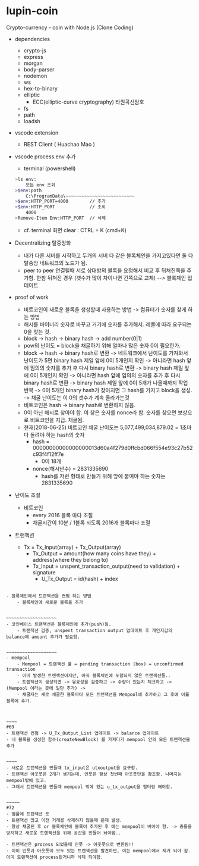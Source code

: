 # lupin-coin
Crypto-currency - coin with Node.js
(Clone Coding)

- dependencies
    - crypto-js
    - express
    - morgan
    - body-parser
    - nodemon
    - ws
    - hex-to-binary
    - elliptic
        -  ECC(elliptic-curve cryptography) 타원곡선암호
    - fs
    - path
    - loadsh

- vscode extension
    - REST Client ( Huachao Mao )

- vscode process.env 추가
    - terminal (powershell)
    ```sh
    >ls env:
        모든 env 조회
    >$env:path
        C:\ProgramData\~~~~~~~~~~~~~~~~~~~~~~~~~~
    >$env:HTTP_PORT=4000        // 추가
    >$env:HTTP_PORT             // 조회
        4000
    >Remove-Item Env:HTTP_PORT  // 삭제
    ```
    - cf. terminal 화면 clear : CTRL + K (cmd+K)
    
- Decentralizing 탈중앙화
    - 내가 다른 서버를 시작하고 두개의 서버 다 같은 블록체인을 가지고있다면 둘 다 탈중앙 네트워크의 노드가 됨.
    - peer to peer 연결될때 서로 상대방의 블록을 요청해서 비교 후 뒤쳐진쪽을 추가함. 한참 뒤쳐진 경우 (갯수가 많이 차이나면 긴쪽으로 교체) --> 블록체인 업데이트

- proof of work
    - 비트코인이 새로운 블록을 생성할때 사용하는 방법 -> 컴퓨터가 숫자를 찾게 하는 방법
    - 해시를 바이너리 숫자로 바꾸고 거기에 숫자를 추가해서. 레벨에 따라 요구되는 0을 찾는 것.
    - block -> hash -> binary hash -> add number(0|1) 
    - pow의 난이도 = block을 채굴하기 위해 얼마나 많은 숫자 0이 필요한가.
    - block -> hash -> binary hash로 변환 
    -> 네트워크에서 난이도를 가져와서 난이도가 5면 binary hash 제일 앞에 0이 5개인지 확인 -> 아니라면 hash 앞에 임의의 숫자를 추가 후 다시 binary hash로 변환 
    -> binary hash 제일 앞에 0이 5개인지 확인 -> 아니라면 hash 앞에 임의의 숫자를 추가 후 다시 binary hash로 변환
    -> binary hash 제일 앞에 0이 5개가 나올때까지 작업 반복 -> 0이 5개인 binary hash가 찾아지면 그 hash를 가지고 block을 생성.
    -> 채굴 난이도는 이 0의 갯수가 계속 올라가는것
    - 비트코인은 hash -> binary hash로 변환하지 않음.
    - 0이 아닌 해시로 찾아야 함. 이 찾은 숫자를 nonce라 함. 숫자를 찾으면 보상으로 비트코인을 지급. 채굴됨.
    - 현재(2018-06-25) 비트코인 채굴 난이도는 5,077,499,034,879.02 = 1초마다 돌려야 하는 hash의 숫자
        - hash = 00000000000000000013d60a4f279d0ffcbd066f554e93c27b52c93f4f12ff7e
            - 0이 18개
        - nonce(해시난수) = 2831335690
            - hash를 저런 형태로 만들기 위해 앞에 붙여야 하는 숫자는 2831335690

- 난이도 조절
    - 비트코인
        - every 2016 블록 마다 조절
        - 채굴시간이 10분 / 1블록 되도록 2016개 블록마다 조절

- 트랜잭션
    - Tx = Tx_Input(array) + Tx_Output(array)
        - Tx_Output = amount(how many coins have they) + address(where they belong to)
        - Tx_Input = unspent_transaction_output(need to validation) + signature
            - U_Tx_Output = id(hash) + index

~~~~~~~~~~~~~~~~~~~~~

- 블록체인에서 트랜잭션을 컨펌 하는 방법
    - 블록체인에 새로운 블록을 추가


~~~~~~~~~~~~~~~~~~~
- 코인베이스 트랜잭션은 블록체인에 추가(push)됨.
    - 트랜잭션 검증, unspent transaction output 업데이트 후 개인지갑의 balance에 amount 추가가 필요함.


~~~~~~~~~~~~~~~~~~~
- mempool
    - Mempool = 트랜잭션 풀 = pending transaction (box) = unconfirmed transaction
    - 이미 발생한 트랜잭션이지만, 아직 블록체인에 포함되지 않은 트랜잭션들..
    - 트랜잭션이 생성되면 -> 유효성을 검증하고 -> 수량이 있는지 체크하고 -> (Mempool 이라는 곳에 일단 추가) -> 
    - 채굴자는 새로 채굴한 블록마다 모든 트랜잭션을 Mempool에 추가하고 그 후에 이를 블록에 추가.



~~~~
#69
- 트랜잭션 컨펌 -> U_Tx_Output_List 업데이트 -> balance 업데이트
- 내 블록을 생성한 함수(createNewBlock) 를 가져다가 mempool 안의 모든 트랜잭션을 추가


~~~~
- 새로운 트랜잭션을 만들때 tx_input은 utxoutput을 요구함.
- 트랜잭션 아웃풋은 2개가 생기는데. 인풋은 항상 첫번째 아웃풋만을 참조함. 나머지는 mempool밖에 있고.
- 그래서 트랜잭션을 만들때 mempool 밖에 있는 u_tx_output을 필터링 해야함.


~~~~~
#72
- 멤풀에 트랜잭션 포
- 트랜잭션 많고 이전 거래를 삭제하지 않을때 문제 발생.
- 항상 채굴된 후 or 블록체인에 블록이 추가된 후 에는 mempool이 비어야 함. -> 충돌을 방지하고 새로운 트랜잭션을 위해 공간을 만들어 놔야함..

- 트랜잭션은 process 되었을때 인풋 -> 아웃풋으로 변환됨!!
- 이미 인풋과 아웃풋이 모두 있는 트랜잭션을 발견하면, 이는 mempool에서 제거 되야 함. 이미 트랜잭션이 process된거니까 삭제 되야함.